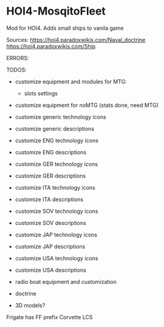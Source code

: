 # HOI4-MosqitoFleet
Mod for HOI4. Adds small ships to vanila game


Sources:
https://hoi4.paradoxwikis.com/Naval_doctrine
https://hoi4.paradoxwikis.com/Ship


ERRORS:


TODOS:
- customize equipment and modules for MTG:
	- slots settings

- customize equipment for noMTG (stats done, need MTG)

- customize generic technology icons
- customize generic descriptions

- customize ENG technology icons
- customize ENG descriptions

- customize GER technology icons
- customize GER descriptions

- customize ITA technology icons
- customize ITA descriptions

- customize SOV technology icons
- customize SOV descriptions

- customize JAP technology icons
- customize JAP descriptions

- customize USA technology icons
- customize USA descriptions

- radio boat equipment and customization

- doctrine

- 3D models?


Frigate has FF prefix
Corvette LCS
